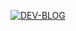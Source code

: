 [![DEV-BLOG](https://img.shields.io/badge/DEV_BLOG-%2326B88F?style=flat-square&link=https://velog.io/@sckwon770)](https://velog.io/@sckwon770)
